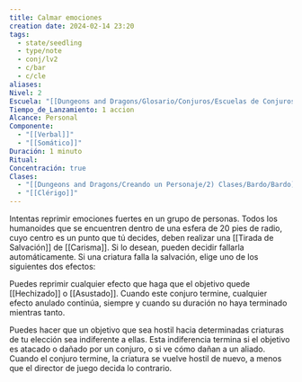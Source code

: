 ```yaml
---
title: Calmar emociones
creation date: 2024-02-14 23:20
tags:
  - state/seedling
  - type/note
  - conj/lv2
  - c/bar
  - c/cle
aliases: 
Nivel: 2
Escuela: "[[Dungeons and Dragons/Glosario/Conjuros/Escuelas de Conjuros/Encantamiento]]"
Tiempo_de_Lanzamiento: 1 accion
Alcance: Personal
Componente:
  - "[[Verbal]]"
  - "[[Somático]]"
Duración: 1 minuto
Ritual: 
Concentración: true
Clases:
  - "[[Dungeons and Dragons/Creando un Personaje/2) Clases/Bardo/Bardo]]"
  - "[[Clérigo]]"
---
```

Intentas reprimir emociones fuertes en un grupo de personas. Todos los humanoides que se encuentren dentro de una esfera de 20 pies de radio, cuyo centro es un punto que tú decides, deben realizar una [[Tirada de Salvación]] de [[Carisma]]. Si lo desean, pueden decidir fallarla automáticamente. Si una criatura falla la salvación, elige uno de los siguientes dos efectos:

Puedes reprimir cualquier efecto que haga que el objetivo quede [[Hechizado]] o [[Asustado]]. Cuando este conjuro termine, cualquier efecto anulado continúa, siempre y cuando su duración no haya terminado mientras tanto.

Puedes hacer que un objetivo que sea hostil hacia determinadas criaturas de tu elección sea indiferente a ellas. Esta indiferencia termina si el objetivo es atacado o dañado por un conjuro, o si ve cómo dañan a un aliado. Cuando el conjuro termine, la criatura se vuelve hostil de nuevo, a menos que el director de juego decida lo contrario.
